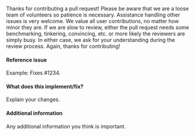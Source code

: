 Thanks for contributing a pull request! 
Please be aware that we are a loose team of volunteers so patience is
necessary. Assistance handling other issues is very welcome. We value
all user contributions, no matter how minor they are. If we are slow to
review, either the pull request needs some benchmarking, tinkering,
convincing, etc. or more likely the reviewers are simply busy. In either
case, we ask for your understanding during the review process.
Again, thanks for contributing!

#### Reference issue

Example: Fixes #1234.

#### What does this implement/fix?

Explain your changes.

#### Additional information

Any additional information you think is important.
